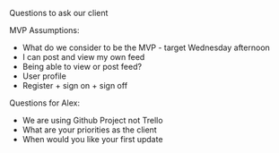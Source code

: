 Questions to ask our client

MVP Assumptions:
- What do we consider to be the MVP - target Wednesday afternoon
- I can post and view my own feed
- Being able to view or post feed?
- User profile
- Register + sign on + sign off 



Questions for Alex:
- We are using Github Project not Trello
- What are your priorities as the client
- When would you like your first update

